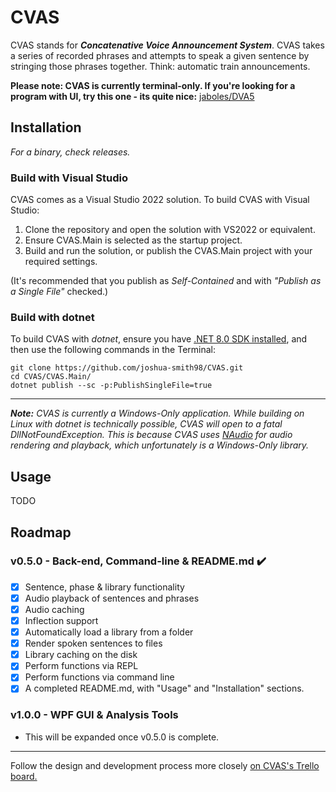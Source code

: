 
# CVAS

CVAS stands for ***Concatenative Voice Announcement System***. CVAS takes a series of recorded phrases and attempts to speak a given sentence by stringing those phrases together. Think: automatic train announcements.

**Please note: CVAS is currently terminal-only.
If you're looking for a program with UI, try this one - its quite nice:** [jaboles/DVA5](https://github.com/jaboles/DVA5)
## Installation
*For a binary, check releases.*

### Build with Visual Studio
CVAS comes as a Visual Studio 2022 solution. To build CVAS with Visual Studio:
 1. Clone the repository and open the solution with VS2022 or equivalent.
 2. Ensure CVAS.Main is selected as the startup project.
 3. Build and run the solution, or publish the CVAS.Main project with your required settings.

(It's recommended that you publish as *Self-Contained* and with *"Publish as a Single File"* checked.)

### Build with dotnet
To build CVAS with *dotnet*, ensure you have [.NET 8.0 SDK installed](https://dotnet.microsoft.com/en-us/download), and then use the following commands in the Terminal:

    git clone https://github.com/joshua-smith98/CVAS.git
    cd CVAS/CVAS.Main/
    dotnet publish --sc -p:PublishSingleFile=true
***
***Note:** CVAS is currently a Windows-Only application. While building on Linux with dotnet is technically possible, CVAS will open to a fatal DllNotFoundException. This is because CVAS uses [NAudio](https://github.com/naudio/NAudio) for audio rendering and playback, which unfortunately is a Windows-Only library.*

## Usage
TODO
## Roadmap
### v0.5.0 - Back-end, Command-line & README.md ✔️
 - [x] Sentence, phase & library functionality
 - [x] Audio playback of sentences and phrases
 - [x] Audio caching
 - [x] Inflection support
 - [x] Automatically load a library from a folder
 - [x] Render spoken sentences to files
 - [x] Library caching on the disk
 - [x] Perform functions via REPL
 - [x] Perform functions via command line
 - [x] A completed README.md, with "Usage" and "Installation" sections.

### v1.0.0 - WPF GUI & Analysis Tools
- This will be expanded once v0.5.0 is complete.

***
Follow the design and development process more closely [on CVAS's Trello board.](https://trello.com/b/Z1Bclmuy/cvas)
